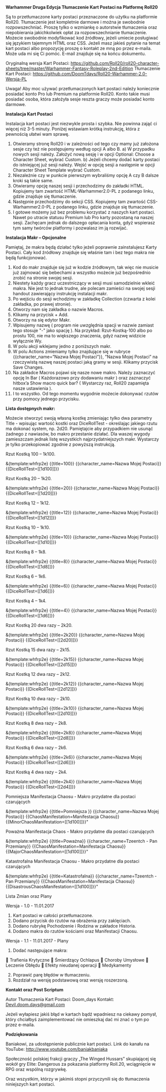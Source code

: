 <b>Warhammer Druga Edycja
Tłumaczenie Kart Postaci na Platformę Roll20</b>

Są to przetłumaczone karty postaci przeznaczone do użytku na platformie Roll20. Tłumaczenie jest kompletnie darmowe i można je swobodnie rozpowszechniać. Proszę tylko o wzmiankę o autorstwie tłumaczenia oraz niepobierania jakichkolwiek opłat za rozpowszechnianie tłumaczenie. Możecie swobodnie modyfikować kod źródłowy, jeżeli umiecie posługiwać się językiem tajemnym HTML oraz CSS. Jeżeli masz jakieś pytanie na temat kart postaci albo propozycję proszę o kontakt ze mną po przez e-maila. Może uda mi się Ci pomóc. E-mail znajduje się na końcu dokumentu.

Oryginalną wersja Kart Postaci: https://github.com/Roll20/roll20-character-sheets/tree/master/Warhammer-Fantasy-Roleplay-2nd-Edition
Tłumaczenie Kart Postaci: https://github.com/DoomTdays/Roll20-Warhammer-2.0-Wersja-PL

Uwaga! Aby moc używać przetłumaczonych kart postaci należy koniecznie posiadać konto Pro lub Premium na platformie Roll20. Konto takie musi posiadać osoba, która założyła sesje reszta graczy może posiadać konto darmowe. 

<b>Instalacja Kart Postaci</b>

Instalacja kart postaci jest niezwykle prosta i szybka. Nie powinna zająć ci więcej niż 3-5 minuty. Poniżej wstawiam krótką instrukcję, która z pewnością ułatwi wam sprawę.

1.	Otwieramy stronę Roll20 i w zależności od tego czy mamy już założona sesje czy też nie postępujemy według opcji A albo B.
a)	W przypadku nowych sesji należy. Założyć nową sesję i w opcji Optional: Choose a Character Sheet, wybrać Custom.
b)	Jeżeli chcemy dodać karty postaci do istniejącej już sesji należy. Wejść w opcję sesji a następnie w opcji Character Sheet Template wybrać Custom.
2.	Niezależnie czy w punkcie pierwszym wybraliśmy opcję A czy B  dalsze kroki są takie same.
3.	Otwieramy opcję naszej sesji i przechodzimy do zakładki HTML. Kopiujemy tam zwartość HTML-Warhammer2.0-PL z podanego linku, gdzie znajduje się tłumaczenie.
4.	Następnie przechodzimy do sekcji CSS. Kopiujemy tam zwartość CSS-Warhammer2.0-PL z podanego linku, gdzie znajduje się tłumaczenie.
5.	I gotowe możemy już bez problemu korzystać z naszych kart postaci. Nawet po utracie statusu Premium lub Pro karty pozostaną na naszej sesji. Zachęcam jednak do dalszego opłacania konta, gdyż wspierasz tym samy twórców platformy i pozwalasz im ją rozwijać.

<b>Instalacja Makr – Opcjonalne</b>

Pamiętaj, że makra będą działać tylko jeżeli poprawnie zainstalujesz Karty Postaci. Cały kod źródłowy znajduje się właśnie tam i bez tego makra nie będą funkcjonować.

1.	Kod do makr znajduje się już w kodzie źródłowym, tak więc nie musicie już zajmować się bebechami a wszystko możecie już bezpośrednio zrobić na stronie swojej sesji.
2.	Niestety każdy gracz uczestniczący w sesji musi samodzielnie wkleić makra. Nie jest to jednak trudne, ale polecam zamieści na swojej sesji handout zawierający instrukcję instalacji makr.
3.	Po wejściu do sesji wchodzimy w zakładkę Collection (czwarta z kolei zakładka, po prawej stronie).
4.	Otworzy nam się zakładka o nazwie Macros.
5.	Klikamy na przycisk + Add.
6.	Otworzy na się edytor Makr.
7.	Wpisujemy nazwę ( program nie uwzględnia spacji w nazwie zamiast tego stosuje  "-" jako spację ). Na przykład: Rzut-Kostką-100 albo po prostu 100, nie ma to większego znaczenia, gdyż nazwę widzicie wyłącznie Wy.
8.	W polu akcji wklejamy jedno z poniższych makr.
9.	W polu Actions zmieniamy tylko znajdujące się w rubryce {{character_name=”Nazwa Mojej Postaci”}}, ”Nazwa Mojej Postaci” na rzeczywistą nazwę naszej postaci jaką gramy w sesji. Klikamy przycisk Save Changes.
10.	Na zakładce Macros pojawi się nasze nowe makro. Należy zaznaczyć opcję In Bar  ( Każdorazowo przy dodawaniu makr ) oraz zaznaczyć hitbox’a Show macro quick bar?  ( Wystarczy raz, Roll20 zapamięta nasze ustawienia ).
11.	I to wszystko. Od tego momentu wygodnie możecie dokonywać rzutów przy pomocy jednego przycisku.

<b>Lista dostępnych makr:</b>

Możecie stworzyć swoją własną kostkę zmieniając tylko dwa parametry Title - wpisując wartość kostki oraz DiceRollTest - określając jakiego rzutu ma dokonać system, np. 2d20. Pamiętajcie aby przypadkiem nie usunąć żadnego z nawiasów, bo makro przestanie działać.
Dla waszej wygody zamieszczam jednak listę wszystkich najprzydatniejszych makr. Wystarczy je tylko przekopiować zgodnie z powyższą instrukcją.

Rzut Kostką 100 – 1k100.

&{template:whfrp2e} {{title=100}} {{character_name=Nazwa Mojej Postaci}} {{DiceRollTest=[[1d100]]}}

Rzut Kostką 20 – 1k20.

&{template:whfrp2e} {{title=20}} {{character_name=Nazwa Mojej Postaci}} {{DiceRollTest=[[1d20]]}}

Rzut Kostką 12 – 1k12.

&{template:whfrp2e} {{title=12}} {{character_name=Nazwa Mojej Postaci}} {{DiceRollTest=[[1d12]]}} 

Rzut Kostką 10 – 1k10.

&{template:whfrp2e} {{title=10}} {{character_name=Nazwa Mojej Postaci}} {{DiceRollTest=[[1d10]]}}

Rzut Kostką 8 – 1k8.

&{template:whfrp2e} {{title=8}} {{character_name=Nazwa Mojej Postaci}} {{DiceRollTest=[[1d8]]}}

Rzut Kostką 6 – 1k6.

&{template:whfrp2e} {{title=6}} {{character_name=Nazwa Mojej Postaci}} {{DiceRollTest=[[1d6]]}}

Rzut Kostką 4 – 1k4.

&{template:whfrp2e} {{title=4}} {{character_name=Nazwa Mojej Postaci}} {{DiceRollTest=[[1d6]]}}

Rzut Kostką 20 dwa razy – 2k20.

&{template:whfrp2e} {{title=2k20}} {{character_name=Nazwa Mojej Postaci}} {{DiceRollTest=[[2d20]]}}

Rzut Kostką 15 dwa razy – 2k15. 

&{template:whfrp2e} {{title=2k15}} {{character_name=Nazwa Mojej Postaci}} {{DiceRollTest=[[2d15]]}}

Rzut Kostką 12 dwa razy – 2k12.

&{template:whfrp2e} {{title=2k12}} {{character_name=Nazwa Mojej Postaci}} {{DiceRollTest=[[2d12]]}}

Rzut Kostką 10 dwa razy – 2k10.

&{template:whfrp2e} {{title=2k10}} {{character_name=Nazwa Mojej Postaci}} {{DiceRollTest=[[2d10]]}}

Rzut Kostką 8 dwa razy – 2k8. 

&{template:whfrp2e} {{title=2k8}} {{character_name=Nazwa Mojej Postaci}} {{DiceRollTest=[[2d8]]}}

Rzut Kostką 6 dwa razy – 2k6.

&{template:whfrp2e} {{title=2k6}} {{character_name=Nazwa Mojej Postaci}} {{DiceRollTest=[[2d6]]}}

Rzut Kostką 4 dwa razy – 2k4.

&{template:whfrp2e} {{title=2k4}} {{character_name=Nazwa Mojej Postaci}} {{DiceRollTest=[[2d4]]}}

Pomniejsza Manifestacja Chaosu - Makro przydatne dla postaci czarujących

&{template:whfrp2e} {{title=Pomniejsza }} {{character_name=Nazwa Mojej Postaci}} {{ChaosManifestation=Manifestacja Chaosu}} {{MinorChaosManifestation=[[1d100]]}}"

Poważna Manifestacja Chaos - Makro przydatne dla postaci czarujących

&{template:whfrp2e} {{title=Poważna}} {{character_name=Tzeentch - Pan Przemiany}} {{ChaosManifestation=Manifestacja Chaosu}} {{MajorChaosManifestation=[[1d100]]}}"

Katastrofalna Manifestacja Chaosu - Makro przydatne dla postaci czarujących

&{template:whfrp2e} {{title=Katastrofalna}} {{character_name=Tzeentch - Pan Przemiany}} {{ChaosManifestation=Manifestacja Chaosu}} {{DisastrousChaosManifestation=[[1d100]]}}"

Lista Zmian oraz Plany

Wersja - 1.0 - 11.01.2017

1.	Kart postaci w całości przetłumaczone.
2.	Dodano przycisk do rzutów na obrażenia przy zaklęciach. 
3.	Dodano rubrykę Pochodzenie i Rodzina w zakładce Historia.
4.	Dodano makra do rzutów kościami oraz Manifestacji Chaosu.

Wersja - 1.1 - 11.01.2017 - Plany

1.	Dodać następujące makra:

	Trafienia Krytyczne
	Śmierdzący Ochlapus
	Choroby Umysłowe
	Leczenie Obłędu
	Efekty nieudanej operacji
	Medykamenty

2.	Poprawić parę błędów w tłumaczeniu.
3. Rozdział na wersję podstawową oraz wersję roszerzoną.

<b>Kontakt oraz Post Scriptum</b>

Autor Tłumaczenia Kart Postaci: Doom_days
Kontakt: Devil.doom.days@gmail.com

Jeżeli wyłapiesz jakiś błąd w kartach bądź wpadniesz na ciekawy pomysł, który chciałbyś zaimplementować nie omieszkaj dać mi znać o tym po przez e-maila. 

<b>Podziękowania</b>

Baniakowi, za udostępnienie publicznie kart postaci. Link do kanału na YouTube: http://www.youtube.com/baniakbaniaka

Społeczność polskiej frakcji graczy „The Winged Hussars” skupiającej się wokół gry Elite: Dangerous za pokazania platformy Roll.20, wciągnięcie w RPG oraz wspólną rozgrywkę.

Oraz wszystkim, którzy w jakimiś stopni przyczynili się do tłumaczenia niniejszych kart postaci.

